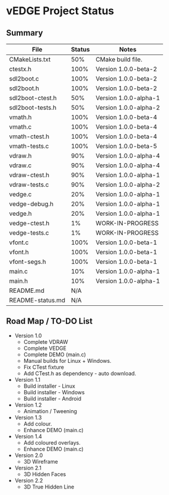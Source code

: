 # vEDGE Project Status


## Summary

| File             | Status | Notes |
| ---------------- | ------ | -----------------------------------------------|
| CMakeLists.txt   |  50%   | CMake build file. |
| ctestx.h         | 100%   | Version 1.0.0-beta-2 |
| sdl2boot.c       | 100%   | Version 1.0.0-beta-2 |
| sdl2boot.h       | 100%   | Version 1.0.0-beta-2 |
| sdl2boot-ctest.h |  50%   | Version 1.0.0-alpha-1 |
| sdl2boot-tests.h |  50%   | Version 1.0.0-alpha-2 |
| vmath.h          | 100%   | Version 1.0.0-beta-4 |
| vmath.c          | 100%   | Version 1.0.0-beta-4 |
| vmath-ctest.h    | 100%   | Version 1.0.0-beta-4 |
| vmath-tests.c    | 100%   | Version 1.0.0-beta-5 |
| vdraw.h          |  90%   | Version 1.0.0-alpha-4 |
| vdraw.c          |  90%   | Version 1.0.0-alpha-4 |
| vdraw-ctest.h    |  90%   | Version 1.0.0-alpha-1 |
| vdraw-tests.c    |  90%   | Version 1.0.0-alpha-2 |
| vedge.c          |  20%   | Version 1.0.0-alpha-1 |
| vedge-debug.h    |  20%   | Version 1.0.0-alpha-1 |
| vedge.h          |  20%   | Version 1.0.0-alpha-1 |
| vedge-ctest.h    |   1%   | WORK-IN-PROGRESS |
| vedge-tests.c    |   1%   | WORK-IN-PROGRESS |
| vfont.c          | 100%   | Version 1.0.0-beta-1 |
| vfont.h          | 100%   | Version 1.0.0-beta-1 |
| vfont-segs.h     | 100%   | Version 1.0.0-beta-1 |
| main.c           |  10%   | Version 1.0.0-alpha-1 |
| main.h           |  10%   | Version 1.0.0-alpha-1 |
| README.md        | N/A    | |
| README-status.md | N/A    | |


## Road Map / TO-DO List

 * Version 1.0
   * Complete VDRAW
   * Complete VEDGE
   * Complete DEMO (main.c)
   * Manual builds for Linux + Windows.
   * Fix CTest fixture
   * Add CTest.h as dependency - auto download.
 * Version 1.1
   * Build installer - Linux
   * Build installer - Windows
   * Build installer - Android
 * Version 1.2
   * Animation / Tweening
 * Version 1.3
   * Add colour.
   * Enhance DEMO (main.c)
 * Version 1.4
   * Add coloured overlays.
   * Enhance DEMO (main.c)
 * Version 2.0
   * 3D Wireframe
 * Version 2.1
   * 3D Hidden Faces
 * Version 2.2
    * 3D True Hidden Line
